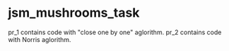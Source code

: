 # jsm_mushrooms_task

pr_1 contains code with "close one by one" aglorithm.
pr_2 contains code with Norris aglorithm.
